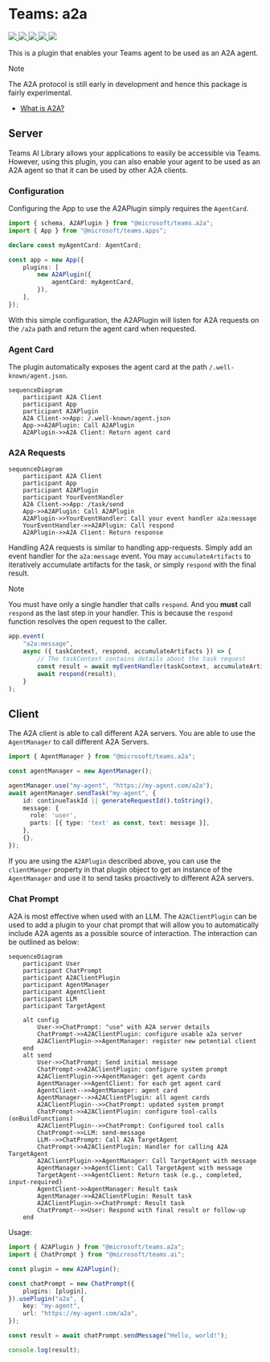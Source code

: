 # Teams: a2a

<p>
    <a href="https://www.npmjs.com/package/@microsoft/teams.a2a" target="_blank">
        <img src="https://img.shields.io/npm/v/@microsoft/teams.a2a" />
    </a>
    <a href="https://www.npmjs.com/package/@microsoft/teams.a2a?activeTab=code" target="_blank">
        <img src="https://img.shields.io/bundlephobia/min/@microsoft/teams.a2a" />
    </a>
    <a href="https://www.npmjs.com/package/@microsoft/teams.a2a?activeTab=dependencies" target="_blank">
        <img src="https://img.shields.io/librariesio/release/npm/@microsoft/teams.a2a" />
    </a>
    <a href="https://www.npmjs.com/package/@microsoft/teams.a2a" target="_blank">
        <img src="https://img.shields.io/npm/dw/@microsoft/teams.a2a" />
    </a>
    <a href="https://microsoft.github.io/teams.ts" target="_blank">
        <img src="https://img.shields.io/badge/📖 docs-open-blue" />
    </a>
</p>

This is a plugin that enables your Teams agent to be used as an A2A agent.

> [!NOTE]
> The A2A protocol is still early in development and hence this package is fairly experimental.

-   [What is A2A?](https://google.github.io/A2A)

## Server

Teams AI Library allows your applications to easily be accessible via Teams. However, using this plugin, you can also enable your agent to be used as an A2A agent so that it can be used by other A2A clients.

### Configuration

Configuring the App to use the A2APlugin simply requires the `AgentCard`.

```ts
import { schema, A2APlugin } from "@microsoft/teams.a2a";
import { App } from "@microsoft/teams.apps";

declare const myAgentCard: AgentCard;

const app = new App({
    plugins: [
        new A2APlugin({
            agentCard: myAgentCard,
        }),
    ],
});
```

With this simple configuration, the A2APlugin will listen for A2A requests on the `/a2a` path and return the agent card when requested.

### Agent Card

The plugin automatically exposes the agent card at the path `/.well-known/agent.json`.

```mermaid
sequenceDiagram
    participant A2A Client
    participant App
    participant A2APlugin
    A2A Client->>App: /.well-known/agent.json
    App->>A2APlugin: Call A2APlugin
    A2APlugin->>A2A Client: Return agent card
```

### A2A Requests

```mermaid
sequenceDiagram
    participant A2A Client
    participant App
    participant A2APlugin
    participant YourEventHandler
    A2A Client->>App: /task/send
    App->>A2APlugin: Call A2APlugin
    A2APlugin->>YourEventHandler: Call your event handler a2a:message
    YourEventHandler->>A2APlugin: Call respond
    A2APlugin->>A2A Client: Return response
```

Handling A2A requests is similar to handling app-requests. Simply add an event handler for the `a2a:message` event. You may `accumulateArtifacts` to iteratively accumulate artifacts for the task, or simply `respond` with the final result.

> [!NOTE]
> You must have only a single handler that calls `respond`. And you **must** call `respond` as the last step in your handler. This is because the `respond` function resolves the open request to the caller.

```ts
app.event(
    "a2a:message",
    async ({ taskContext, respond, accumulateArtifacts }) => {
        // The taskContext contains details about the task request
        const result = await myEventHandler(taskContext, accumulateArtifacts);
        await respond(result);
    }
);
```

## Client

The A2A client is able to call different A2A servers. You are able to use the `AgentManager` to call different A2A Servers.

```ts
import { AgentManager } from "@microsoft/teams.a2a";

const agentManager = new AgentManager();

agentManager.use("my-agent", "https://my-agent.com/a2a");
await agentManager.sendTask("my-agent", {
    id: continueTaskId || generateRequestId().toString(),
    message: {
      role: 'user',
      parts: [{ type: 'text' as const, text: message }],
    },
    {},
});
```

If you are using the `A2APlugin` described above, you can use the `clientManger` property in that plugin object to get an instance of the `AgentManager` and use it to send tasks proactively to different A2A servers.

### Chat Prompt

A2A is most effective when used with an LLM. The `A2AClientPlugin` can be used to add a plugin to your chat prompt that will allow you to automatically include A2A agents as a possible source of interaction. The interaction can be outlined as below:

```mermaid
sequenceDiagram
    participant User
    participant ChatPrompt
    participant A2AClientPlugin
    participant AgentManager
    participant AgentClient
    participant LLM
    participant TargetAgent

    alt config
        User->>ChatPrompt: "use" with A2A server details
        ChatPrompt->>A2AClientPlugin: configure usable a2a server
        A2AClientPlugin->>AgentManager: register new potential client
    end
    alt send
        User->>ChatPrompt: Send initial message
        ChatPrompt->>A2AClientPlugin: configure system prompt
        A2AClientPlugin->>AgentManager: get agent cards
        AgentManager->>AgentClient: for each get agent card
        AgentClient-->>AgentManager: agent card
        AgentManager-->>A2AClientPlugin: all agent cards
        A2AClientPlugin-->>ChatPrompt: updated system prompt
        ChatPrompt->>A2AClientPlugin: configure tool-calls (onBuildFunctions)
        A2AClientPlugin-->>ChatPrompt: Configured tool calls
        ChatPrompt->>LLM: send-message
        LLM-->>ChatPrompt: Call A2A TargetAgent
        ChatPrompt->>A2AClientPlugin: Handler for calling A2A TargetAgent
        A2AClientPlugin->>AgentManager: Call TargetAgent with message
        AgentManager->>AgentClient: Call TargetAgent with message
        TargetAgent-->>AgentClient: Return task (e.g., completed, input-required)
        AgentClient->>AgentManager: Result task
        AgentManager->>A2AClientPlugin: Result task
        A2AClientPlugin->>ChatPrompt: Result task
        ChatPrompt-->>User: Respond with final result or follow-up
    end
```

Usage:

```ts
import { A2APlugin } from "@microsoft/teams.a2a";
import { ChatPrompt } from "@microsoft/teams.ai";

const plugin = new A2APlugin();

const chatPrompt = new ChatPrompt({
    plugins: [plugin],
}).usePlugin("a2a", {
    key: "my-agent",
    url: "https://my-agent.com/a2a",
});

const result = await chatPrompt.sendMessage("Hello, world!");

console.log(result);
```
